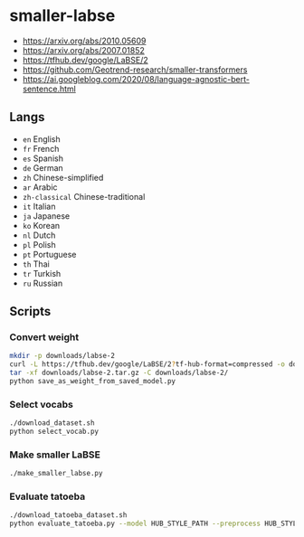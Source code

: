 # smaller-labse

- <https://arxiv.org/abs/2010.05609>
- <https://arxiv.org/abs/2007.01852>
- <https://tfhub.dev/google/LaBSE/2>
- <https://github.com/Geotrend-research/smaller-transformers>
- <https://ai.googleblog.com/2020/08/language-agnostic-bert-sentence.html>

## Langs

- `en` English
- `fr` French
- `es` Spanish
- `de` German
- `zh` Chinese-simplified
- `ar` Arabic
- `zh-classical` Chinese-traditional
- `it` Italian
- `ja` Japanese
- `ko` Korean
- `nl` Dutch
- `pl` Polish
- `pt` Portuguese
- `th` Thai
- `tr` Turkish
- `ru` Russian

## Scripts

### Convert weight

```sh
mkdir -p downloads/labse-2
curl -L https://tfhub.dev/google/LaBSE/2?tf-hub-format=compressed -o downloads/labse-2.tar.gz
tar -xf downloads/labse-2.tar.gz -C downloads/labse-2/
python save_as_weight_from_saved_model.py
```

### Select vocabs

```sh
./download_dataset.sh
python select_vocab.py
```

### Make smaller LaBSE

```sh
./make_smaller_labse.py
```

### Evaluate tatoeba

```sh
./download_tatoeba_dataset.sh
python evaluate_tatoeba.py --model HUB_STYLE_PATH --preprocess HUB_STYLE_PATH --lang spa
```
